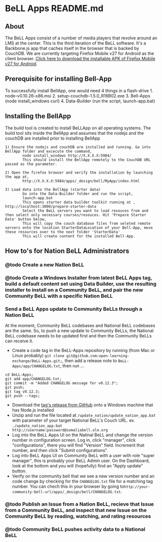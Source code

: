 # BeLL Apps README.md

## About
The BeLL Apps consist of a number of media players that revolve around an LMS at the center. This is the third iteration of the BeLL software. It's a Backbone.js app that caches itself in the browser that is backed by CouchDB.  We are currently targeting Firefox Mobile v27 for Android as the client browser.  [Click here to download the installable APK of Firefox Mobile v27 for Android](https://ftp.mozilla.org/pub/mozilla.org/mobile/releases/27.0/android/en-US/fennec-27.0.en-US.android-arm.apk).


## Prerequisite for installing Bell-App
To successfully install BellApp, one would need 4 things in a flash-drive
    1. node-v0.10.26-x86.msi
    2. setup-couchdb-1.5.0_R16B02.exe
    3. Bell-Apps (node install_windows curl)
    4. Data-Builder (run the script, launch-app.bat)

## Installing the BellApp
The build tool is created to install BeLLApp on all operating systems. The build tool sits inside the BellApp and assumes that the nodejs and the couchDB are installed prior to installing BellApp

	1) Ensure the nodejs and couchDB are installed and running. Go into BellApp folder and excecute the command,
			node install_windows http://X.X.X.X:5984/
			This should install the BellApp remotely to the CouchDB URL passed as the parameter.

	2) Open the firefox browser and verify the installation by launching the app at,
			http://X.X.X.X:5984/apps/_design/bell/MyApp/index.html

  	3) Load data into the BellApp (starter data)
			Go into the Data-Builder folder and run the script,
			launch-app.bat
			This opens starter data builder toolkit running at , http://localhost:3000/prepare-starter-data
			Select the BeLL servers you want to load resouces from and then select only necessary courses/resouces. Hit 'Prepare Starter Data' button below,
			This will copy the couch database files from seleted remote servers onto the location StarterDataLocation of your Bell-App, move these resources over to the next folder 'StarterData'
			This will create content for the installed Bell-App.


## How to's for Nation BeLL Administrators

### @todo Create a new Nation BeLL

###  @todo Create a Windows Installer from latest BeLL Apps tag, build a default content set using Data Builder,  use the resulting installer to install on a Community BeLL, and pair the new Community BeLL with a specific Nation BeLL

### Send a BeLL Apps update to Community BeLLs through a Nation BeLL
At the moment, Community BeLL codebases and National BeLL codebases are the same.
 So, to push a new update to Community BeLLs, the National BeLL codebase needs to be updated first and then the Community BeLLs can receive it.

- Create a code tag in the BeLL-Apps repository by running (from Mac or Linux probably)
`git clone git@github.com:open-learning-exchange/BeLL-Apps.git;`, then add a release note to `BeLL-Apps/app/CHANGELOG.txt`, then run ...
```
cd BeLL-Apps;
git add app/CHANGELOG.txt;
git commit -m "Added CHANGELOG message for v0.12.3";
git push;
git tag v0.12.3;
git push --tags;
```
- Download the [tag's release from GitHub](https://github.com/open-learning-exchange/BeLL-Apps/tags) onto a Windows machine that has Node.js installed
- Unzip and run the file located at `/update_nation/update_nation_app.bat` with parameter of your target National BeLL's Couch URL. ex. `./update_nation_app.bat http://username:password@somaliabell.ole.org`
- Log into the BeLL Apps UI on the Natinal BeLL and change the version number in configuration screen. Log in, click "manager", click "configurations", there you will find "Version" field. Increment that number, and then click "Submit configurations".
- Log into BeLL Apps UI on Community BeLL with a user with role "super manager", this is probably your BeLL Admin user. On the Dashboard, look at the bottom and you will (hopefully) find an "Apply update" button.
- Verify on the community bell that we see a new version number and an code change by checking for the `CHANGELOG.txt` file for a matching tag number. You can chech this in your browser by going to`http://your-community-bell-url/apps/_design/bell/CHANGELOG.txt`.

### @todo Publish an Issue from a Nation BeLL, recieve that Issue from a Community BeLL, and inspect that new Issue on the Community BeLL by reading, watching, and rating resources

### @todo Community BeLL pushes activity data to a National BeLL
